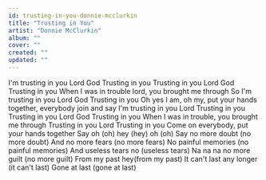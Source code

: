 ```yaml
---
id: trusting-in-you-donnie-mcclurkin
title: "Trusting in You"
artist: "Donnie McClurkin"
album: ""
cover: ""
created: ""
updated: ""
---
```


I'm trusting in you Lord God
Trusting in you
Trusting in you Lord God
Trusting in you
When I was in trouble lord, you brought me through
So I'm trusting in you Lord God
Trusting in you
Oh yes I am, oh my, put your hands together, everybody join and say
I'm trusting in you Lord
Trusting in you
Trusting in you Lord God
Trusting in you
When I was in trouble, you brought me through
Trusting in you Lord
Trusting in you
Come on everybody, put your hands together
Say oh (oh) hey (hey) oh (oh)
Say no more doubt (no more doubt)
And no more fears (no more fears)
No painful memories (no painful memories)
And useless tears no (useless tears)
Na na na no more guilt (no more guilt)
From my past hey(from my past)
It can't last any longer (it can't last)
Gone at last (gone at last)